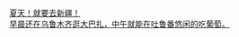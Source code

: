   
[夏天！就要去新疆！](http://www.dianyue.me/archives/684/t82jnlbs4sij2sg8/)  
[早晨还在乌鲁木齐逛大巴扎，中午就能在吐鲁番悠闲的吃葡萄。](http://www.dianyue.me/archives/951/ruw7haxlhflgk1rf/)